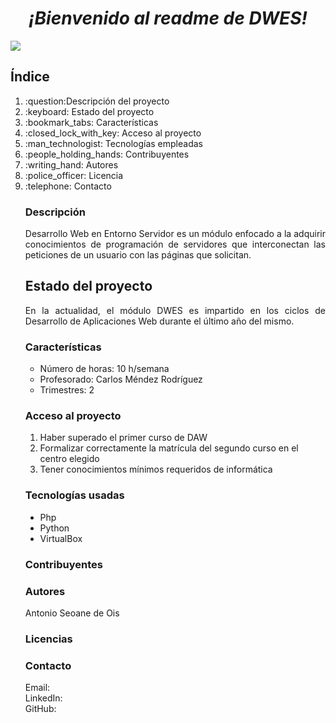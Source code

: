 <html>
  <head>
      <h1 align="center"><em>¡Bienvenido al readme de DWES!</em></h1>
    <img src="https://github.com/aseoaneo23/DWES/assets/145000901/a4c845bb-269c-469b-a767-f8a922a99619"/>
  </head>
  <body>
    <h2><b>Índice</b></h2>
    <list>
      <ol>
        <li>:question:Descripción del proyecto</li>
        <li>:keyboard: Estado del proyecto</li>
        <li>:bookmark_tabs: Características</li>
        <li>:closed_lock_with_key: Acceso al proyecto</li>
        <li>:man_technologist: Tecnologías empleadas</li>
        <li>:people_holding_hands: Contribuyentes</li>
        <li>:writing_hand: Autores</li>
        <li>:police_officer: Licencia</li>
        <li>:telephone: Contacto</li>
    </list>
        <h3 align="left"><b>Descripción</b></h3>
        <p align="justify">Desarrollo Web en Entorno Servidor es un módulo enfocado a la adquirir conocimientos de programación de servidores que interconectan las peticiones de un usuario con las páginas que solicitan.</p>
        <h2 align="left"><b>Estado del proyecto</b></h2>
        <p align="justify">En la actualidad, el módulo DWES es impartido en los ciclos de Desarrollo de Aplicaciones Web durante el último año del mismo.</p>
        <h3 align="left"><b>Características</b></h3>
        <p align="justify">
          <list>
            <ul>
              <li>Número de horas: 10 h/semana</li>
              <li>Profesorado: Carlos Méndez Rodríguez</li>
              <li>Trimestres: 2 </li>
            </ul>
          </list>
        </p>
         <h3 align="left"><b>Acceso al proyecto</b></h3>
        <p align="justify">
          <list>
            <ol type="1">
              <li>Haber superado el primer curso de DAW</li>
              <li>Formalizar correctamente la matrícula del segundo curso en el centro elegido</li>
              <li>Tener conocimientos mínimos requeridos de informática</li>
            </ol>
          </list>
        </p>
        <h3 align="left">Tecnologías usadas</h3>
        <p align="justify">
          <list>
            <ul type="disc">
              <li>Php</li>
              <li>Python</li>
              <li>VirtualBox</li>
            </ul>
          </list>
        </p>
         <h3 align="left">Contribuyentes</h3>
        <p align="justify">
        </p>
         <h3 align="left">Autores</h3>
        <p align="justify">
          Antonio Seoane de Ois
        </p>
         <h3 align="left">Licencias</h3>
        <p align="justify">
        </p>
         <h3 align="left">Contacto</h3>
        <p align="justify">
          Email:
        </br>
          LinkedIn:
        </br>
          GitHub:
        </p>
  </body>
</html>
